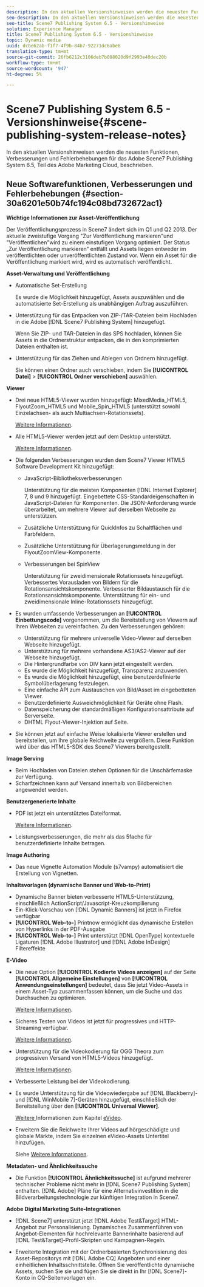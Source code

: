 ```yaml
---
description: In den aktuellen Versionshinweisen werden die neuesten Funktionen, Verbesserungen und Fehlerbehebungen für das Adobe Scene7 Publishing System 6.5, Teil des Adobe Marketing Cloud, beschrieben.
seo-description: In den aktuellen Versionshinweisen werden die neuesten Funktionen, Verbesserungen und Fehlerbehebungen für das Adobe Scene7 Publishing System 6.5, Teil des Adobe Marketing Cloud, beschrieben.
seo-title: Scene7 Publishing System 6.5 - Versionshinweise
solution: Experience Manager
title: Scene7 Publishing System 6.5 - Versionshinweise
topic: Dynamic media
uuid: dcbe62ab-f1f7-4f9b-84b7-92271dc6abe6
translation-type: tm+mt
source-git-commit: 26fb6212c3106deb7b088020d9f2993e40dec20b
workflow-type: tm+mt
source-wordcount: '947'
ht-degree: 5%

---
```



# Scene7 Publishing System 6.5 - Versionshinweise{#scene-publishing-system-release-notes}

In den aktuellen Versionshinweisen werden die neuesten Funktionen, Verbesserungen und Fehlerbehebungen für das Adobe Scene7 Publishing System 6.5, Teil des Adobe Marketing Cloud, beschrieben.

## Neue Softwarefunktionen, Verbesserungen und Fehlerbehebungen {#section-30a6201e50b74fc194c08bd732672ac1}

**Wichtige Informationen zur Asset-Veröffentlichung**

Der Veröffentlichungsprozess in Scene7 ändert sich im Q1 und Q2 2013. Der aktuelle zweistufige Vorgang &quot;Zur Veröffentlichung markieren&quot;und &quot;Veröffentlichen&quot;wird zu einem einstufigen Vorgang optimiert. Der Status „Zur Veröffentlichung markieren“ entfällt und Assets liegen entweder im veröffentlichten oder unveröffentlichten Zustand vor. Wenn ein Asset für die Veröffentlichung markiert wird, wird es automatisch veröffentlicht. 

**Asset-Verwaltung und Veröffentlichung**

* Automatische Set-Erstellung

   Es wurde die Möglichkeit hinzugefügt, Assets auszuwählen und die automatisierte Set-Erstellung als unabhängigen Auftrag auszuführen.
* Unterstützung für das Entpacken von ZIP-/TAR-Dateien beim Hochladen in die Adobe [!DNL Scene7 Publishing System] hinzugefügt.

   Wenn Sie ZIP- und TAR-Dateien in das SPS hochladen, können Sie Assets in die Ordnerstruktur entpacken, die in den komprimierten Dateien enthalten ist.

* Unterstützung für das Ziehen und Ablegen von Ordnern hinzugefügt.

   Sie können einen Ordner auch verschieben, indem Sie **[!UICONTROL Datei]** > **[!UICONTROL Ordner verschieben]** auswählen.

**Viewer**

* Drei neue HTML5-Viewer wurden hinzugefügt: MixedMedia_HTML5, FlyoutZoom_HTML5 und Mobile_Spin_HTML5 (unterstützt sowohl Einzelachsen- als auch Multiachsen-Rotationssets).

   [Weitere Informationen](http://help.adobe.com/en_US/scene7/using/WS6E593DEA-7D81-4cd6-84B0-85E8BB274176.html#WS1c46793299cf21d77e926d1613177f0a020-8000.html).
* Alle HTML5-Viewer werden jetzt auf dem Desktop unterstützt.

   [Weitere Informationen](http://help.adobe.com/en_US/scene7/using/WS6E593DEA-7D81-4cd6-84B0-85E8BB274176.html#WS1c46793299cf21d77e926d1613177f0a020-8000.html).
* Die folgenden Verbesserungen wurden dem Scene7 Viewer HTML5 Software Development Kit hinzugefügt:

   * JavaScript-Bibliotheksverbesserungen

      Unterstützung für die meisten Komponenten [!DNL Internet Explorer] 7, 8 und 9 hinzugefügt. Eingebettete CSS-Standardeigenschaften in JavaScript-Dateien für Komponenten. Die JSON-Anforderung wurde überarbeitet, um mehrere Viewer auf derselben Webseite zu unterstützen.
   * Zusätzliche Unterstützung für QuickInfos zu Schaltflächen und Farbfeldern.
   * Zusätzliche Unterstützung für Überlagerungsmeldung in der FlyoutZoomView-Komponente.
   * Verbesserungen bei SpinView

      Unterstützung für zweidimensionale Rotationssets hinzugefügt. Verbessertes Vorausladen von Bildern für die Rotationsansichtskomponente. Verbesserter Bildaustausch für die Rotationsansichtskomponente. Unterstützung für ein- und zweidimensionale Inline-Rotationssets hinzugefügt.

* Es wurden umfassende Verbesserungen an **[!UICONTROL Einbettungscode]** vorgenommen, um die Bereitstellung von Viewern auf Ihren Webseiten zu vereinfachen. Zu den Verbesserungen gehören:

   * Unterstützung für mehrere universelle Video-Viewer auf derselben Webseite hinzugefügt.
   * Unterstützung für mehrere vorhandene AS3/AS2-Viewer auf der Webseite hinzugefügt.
   * Die Hintergrundfarbe von DIV kann jetzt eingestellt werden.
   * Es wurde die Möglichkeit hinzugefügt, Transparenz anzuwenden.
   * Es wurde die Möglichkeit hinzugefügt, eine benutzerdefinierte Symbolüberlagerung festzulegen.
   * Eine einfache API zum Austauschen von Bild/Asset im eingebetteten Viewer.
   * Benutzerdefinierte Ausweichmöglichkeit für Geräte ohne Flash.
   * Datenspeicherung der standardmäßigen Konfigurationsattribute auf Serverseite.
   * DHTML Flyout-Viewer-Injektion auf Seite.

* Sie können jetzt auf einfache Weise lokalisierte Viewer erstellen und bereitstellen, um Ihre globale Reichweite zu vergrößern. Diese Funktion wird über das HTML5-SDK des Scene7 Viewers bereitgestellt.

**Image Serving**

* Beim Hochladen von Dateien stehen Optionen für die Unschärfemaske zur Verfügung.
* Scharfzeichnen kann auf Versand innerhalb von Bildbereichen angewendet werden.

**Benutzergenerierte Inhalte**

* PDF ist jetzt ein unterstütztes Dateiformat.

   [Weitere Informationen](http://help.adobe.com/en_US/scene7/using/WSe8b0455615e2dc47-2df907a712f31201b35-8000.html).
* Leistungsverbesserungen, die mehr als das 5fache für benutzerdefinierte Inhalte betragen.

**Image Authoring**

* Das neue Vignette Automation Module (s7vampy) automatisiert die Erstellung von Vignetten.

**Inhaltsvorlagen (dynamische Banner und Web-to-Print)**

* Dynamische Banner bieten verbesserte HTML5-Unterstützung, einschließlich ActionScript/Javascript-Kreuzkompilierung
* Ein-Klick-Vorschau von [!DNL Dynamic Banners] ist jetzt in Firefox verfügbar
* **[!UICONTROL Web-to-]** Printnow ermöglicht das dynamische Erstellen von Hyperlinks in der PDF-Ausgabe
* **[!UICONTROL Web-to-]** Print unterstützt  [!DNL OpenType] kontextuelle Ligaturen  [!DNL Adobe Illustrator] und  [!DNL Adobe InDesign] Filtereffekte

**E-Video**

* Die neue Option **[!UICONTROL Kodierte Videos anzeigen]** auf der Seite **[!UICONTROL Allgemeine Einstellungen]** von **[!UICONTROL Anwendungseinstellungen]** bedeutet, dass Sie jetzt Video-Assets in einem Asset-Typ zusammenfassen können, um die Suche und das Durchsuchen zu optimieren.

   [Weitere Informationen](http://help.adobe.com/en_US/scene7/using/WSCCBA9D3A-06A3-4f29-AF6B-36CBB2A655F1.html).

* Sicheres Testen von Videos ist jetzt für progressives und HTTP-Streaming verfügbar.

   [Weitere Informationen](http://help.adobe.com/en_US/scene7/using/WSd968ca97bf01df72-5efde3a123268dd80f5-8000.html).
* Unterstützung für die Videokodierung für OGG Theora zum progressiven Versand von HTML5-Videos hinzugefügt.

   [Weitere Informationen](http://help.adobe.com/en_US/scene7/using/WSE86ACF2B-BD50-4c48-A1D7-9CD4405B62D0.html#WS1c46793299cf21d7-39fae9c1131ba8968f7-7fff.html).
* Verbesserte Leistung bei der Videokodierung.
* Es wurde Unterstützung für die Videowiedergabe auf [!DNL Blackberry]- und [!DNL WinMobile 7]-Geräten hinzugefügt, einschließlich der Bereitstellung über den **[!UICONTROL Universal Viewer]**.

   [Weitere ](http://help.adobe.com/en_US/scene7/using/WS6E593DEA-7D81-4cd6-84B0-85E8BB274176.html#WS1c46793299cf21d77e926d1613177f0a020-8000.html) Informationen zum Kapitel  [eVideo](http://help.adobe.com/en_US/scene7/using/WS53492AE1-6029-45d8-BF80-F4B5CF33EB08.html).

* Erweitern Sie die Reichweite Ihrer Videos auf hörgeschädigte und globale Märkte, indem Sie einzelnen eVideo-Assets Untertitel hinzufügen.

   Siehe [Weitere Informationen](http://help.adobe.com/en_US/scene7/using/WS98ca2e6790647c06-6f6f53e137b959f094-8000.html).

**Metadaten- und Ähnlichkeitssuche**

* Die Funktion **[!UICONTROL Ähnlichkeitssuche]** ist aufgrund mehrerer technischer Probleme nicht mehr in [!DNL Scene7 Publishing System] enthalten. [!DNL Adobe] Pläne für eine Alternativinvestition in die Bildverarbeitungstechnologie zur künftigen Integration in Scene7.

**Adobe Digital Marketing Suite-Integrationen**

* [!DNL Scene7] unterstützt jetzt  [!DNL Adobe Test&Target] HTML-Angebot zur Personalisierung. Dynamisches Zusammenführen von Angebot-Elementen für hochrelevante Bannerinhalte basierend auf [!DNL Test&Target]-Profil-Skripten und Kampagnen-Regeln.

* Erweiterte Integration mit der Ordnerbasierten Synchronisierung des Asset-Repositorys mit [!DNL Adobe CQ] Angeboten und einer einheitlichen Inhaltsschnittstelle. Öffnen Sie veröffentlichte dynamische Assets, suchen Sie sie und fügen Sie sie direkt in Ihr [!DNL Scene7]-Konto in CQ-Seitenvorlagen ein.

